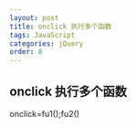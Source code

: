 ```yaml
---
layout: post
title: onclick 执行多个函数 
tags: JavaScript
categories: jQuery
order: 8
---
```



## onclick 执行多个函数
onclick=fu1();fu2()































